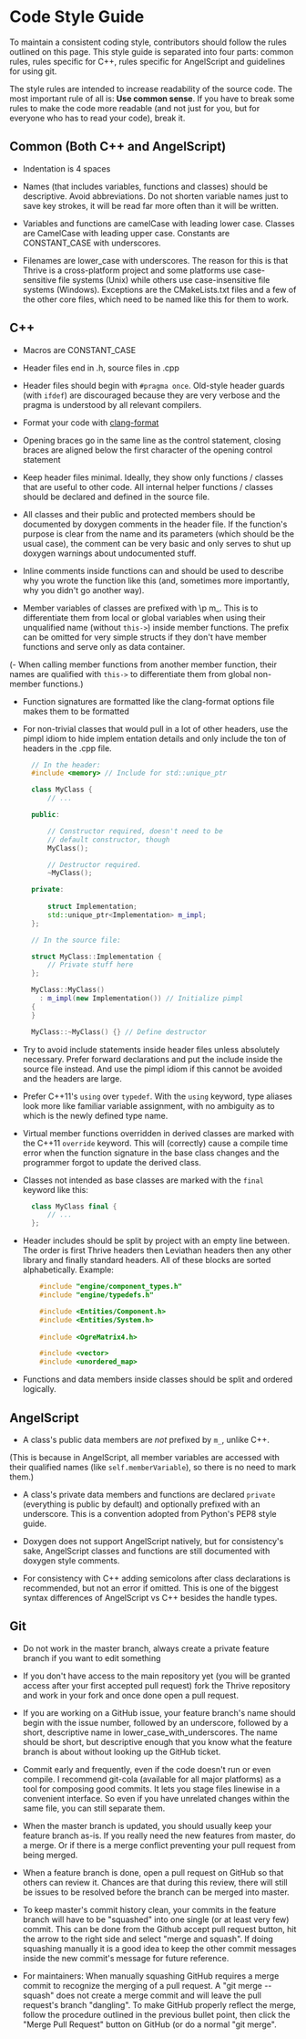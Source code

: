 Code Style Guide
================

To maintain a consistent coding style, contributors should follow the rules 
outlined on this page. This style guide is separated into four parts: common 
rules, rules specific for C++, rules specific for AngelScript and guidelines for
using git.

The style rules are intended to increase readability of the source code. The 
most important rule of all is: **Use common sense**. If you have to break 
some rules to make the code more readable (and not just for you, but for 
everyone who has to read your code), break it.

Common (Both C++ and AngelScript)
--------------------------------------

- Indentation is 4 spaces

- Names (that includes variables, functions and classes) should be descriptive.
  Avoid abbreviations. Do not shorten variable names just to save key strokes, 
  it will be read far more often than it will be written.

- Variables and functions are camelCase with leading lower case. Classes are 
  CamelCase with leading upper case. Constants are CONSTANT_CASE with 
  underscores.

- Filenames are lower_case with underscores. The reason for this is
  that Thrive is a cross-platform project and some platforms use
  case-sensitive file systems (Unix) while others use case-insensitive
  file systems (Windows). Exceptions are the CMakeLists.txt files and
  a few of the other core files, which need to be named like this for
  them to work.

C++
---

- Macros are CONSTANT_CASE

- Header files end in .h, source files in .cpp

- Header files should begin with `#pragma once`. Old-style header 
  guards (with `ifdef`) are discouraged because they are very verbose and
  the pragma is understood by all relevant compilers.
  
- Format your code with [clang-format](clang_format.md)

- Opening braces go in the same line as the control statement, closing braces
  are aligned below the first character of the opening control statement

- Keep header files minimal. Ideally, they show only functions / classes that
  are useful to other code. All internal helper functions / classes should be
  declared and defined in the source file.

- All classes and their public and protected members should be documented by
  doxygen comments in the header file. If the function's purpose is clear 
  from the name and its parameters (which should be the usual case), the 
  comment can be very basic and only serves to shut up doxygen warnings about
  undocumented stuff.

- Inline comments inside functions can and should be used to describe why
  you wrote the function like this (and, sometimes more importantly, why you
  didn't go another way).

- Member variables of classes are prefixed with \p m_. This is to 
  differentiate them from local or global variables when using their 
  unqualified name (without `this->`) inside member functions. The prefix can
  be omitted for very simple structs if they don't have member functions and
  serve only as data container.

(- When calling member functions from another member function, their names are
  qualified with `this->` to differentiate them from global non-member 
  functions.)

- Function signatures are formatted like the clang-format options file makes them to be formatted

- For non-trivial classes that would pull in a lot of other headers, use the pimpl idiom to hide implem  entation details and only include the ton of headers in the .cpp file.

  ```cpp
    // In the header:
    #include <memory> // Include for std::unique_ptr

    class MyClass {
        // ...

    public:

        // Constructor required, doesn't need to be
        // default constructor, though
        MyClass();

        // Destructor required.
        ~MyClass();

    private:
      
        struct Implementation;
        std::unique_ptr<Implementation> m_impl;
    };
  ```
  
  ```cpp
    // In the source file:

    struct MyClass::Implementation {
        // Private stuff here
    };

    MyClass::MyClass()
      : m_impl(new Implementation()) // Initialize pimpl
    {
    }

    MyClass::~MyClass() {} // Define destructor
  ```
  
- Try to avoid include statements inside header files unless
  absolutely necessary. Prefer forward declarations and put the
  include inside the source file instead. And use the pimpl idiom if
  this cannot be avoided and the headers are large.

- Prefer C++11's `using` over `typedef`. With the `using` keyword, type 
  aliases look more like familiar variable assignment, with no ambiguity as
  to which is the newly defined type name.

- Virtual member functions overridden in derived classes are marked with the 
  C++11 `override` keyword. This will (correctly) cause a compile time error 
  when the function signature in the base class changes and the programmer 
  forgot to update the derived class.

- Classes not intended as base classes are marked with the `final` keyword
  like this:
  
  ```cpp
    class MyClass final {
        // ...
    };
  ```

- Header includes should be split by project with an empty line
  between. The order is first Thrive headers then Leviathan headers
  then any other library and finally standard headers. All of these
  blocks are sorted alphabetically. Example:

  ```cpp
      #include "engine/component_types.h"
      #include "engine/typedefs.h"

      #include <Entities/Component.h>
      #include <Entities/System.h>
      
      #include <OgreMatrix4.h>

      #include <vector>
      #include <unordered_map>
  ```

- Functions and data members inside classes should be split and ordered logically.


AngelScript
-----------

- A class's public data members are *not* prefixed by `m_`, unlike C++. 

(This is because in AngelScript, all member variables are accessed with their qualified
  names (like `self.memberVariable`), so there is no need to mark them.)

- A class's private data members and functions are declared `private`
  (everything is public by default) and optionally prefixed with an
  underscore. This is a convention adopted from Python's PEP8 style
  guide.

- Doxygen does not support AngelScript natively, but for consistency's sake, AngelScript 
  classes and functions are still documented with doxygen style comments.

- For consistency with C++ adding semicolons after class declarations
  is recommended, but not an error if omitted. This is one of the
  biggest syntax differences of AngelScript vs C++ besides the handle
  types.

Git
---

- Do not work in the master branch, always create a private feature branch
  if you want to edit something
  
- If you don't have access to the main repository yet (you will be
  granted access after your first accepted pull request) fork the
  Thrive repository and work in your fork and once done open a pull
  request.

- If you are working on a GitHub issue, your feature branch's name should
  begin with the issue number, followed by an underscore, followed by a
  short, descriptive name in lower_case_with_underscores. The name should
  be short, but descriptive enough that you know what the feature branch is
  about without looking up the GitHub ticket.

- Commit early and frequently, even if the code doesn't run or even compile.
  I recommend git-cola (available for all major platforms) as a tool for
  composing good commits. It lets you stage files linewise in a convenient
  interface. So even if you have unrelated changes within the same file,
  you can still separate them.

- When the master branch is updated, you should usually keep your
  feature branch as-is. If you really need the new features from
  master, do a merge. Or if there is a merge conflict preventing your
  pull request from being merged.

- When a feature branch is done, open a pull request on GitHub so that others
  can review it. Chances are that during this review, there will still be
  issues to be resolved before the branch can be merged into master.

- To keep master's commit history clean, your commits in the feature
  branch will have to be "squashed" into one single (or at least very
  few) commit.  This can be done from the Github accept pull request
  button, hit the arrow to the right side and select "merge and
  squash". If doing squashing manually it is a good idea to keep the
  other commit messages inside the new commit's message for future
  reference.

- For maintainers: When manually squashing GitHub requires a merge commit to recognize the merging
  of a pull request. A "git merge --squash" does not create a merge commit and
  will leave the pull request's branch "dangling". To make GitHub properly
  reflect the merge, follow the procedure outlined in the previous bullet
  point, then click the "Merge Pull Request" button on GitHub (or do a 
  normal "git merge".
